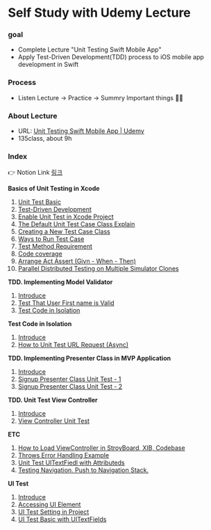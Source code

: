 Self Study with Udemy Lecture
====================

### goal 

 - Complete Lecture "Unit Testing Swift Mobile App"
 - Apply Test-Driven Development(TDD) process to iOS mobile app development in Swift

### Process

- Listen Lecture -> Practice -> Summry Important things :man_student:

### About Lecture 

- URL:   [Unit Testing Swift Mobile App | Udemy](https://www.udemy.com/course/unit-testing-ios-mobile-app/) 
- 135class, about 9h

### Index

:point_right: Notion Link [링크](https://www.notion.so/Unit-Test-9d210f2d29ce4947808d53ca02c3c6c3)

**Basics of Unit Testing in Xcode**

1. [Unit Test Basic](https://github.com/tootoomaa/MyStudyRoom/tree/master/UnitTest/note/1_UnitTestBasic.md)
2. [Test-Driven Development](https://www.notion.so/Test-Driven-Development-02475f6cf3aa49d385bcd28da66414c3)
3. [Enable Unit Test in Xcode Project](https://www.notion.so/Enable-Unit-Test-in-Xcode-Project-7aa8d641af3f45daab59ab5c0cf85940)
4. [The Default Unit Test Case Class Explain](https://www.notion.so/The-Default-Unit-Test-Case-Class-Explain-b61f4a4b4c5c48a89320d8aa9613737e)
5. [Creating a New Test Case Class](https://www.notion.so/Creating-a-New-Test-Case-Class-249590389a884cbcb271b4e63c49ea54)
6. [Ways to Run Test Case](https://www.notion.so/Ways-to-Run-Test-Case-6ddada8b9a0d442184b676f00b334503)
7. [Test Method Requirement](https://www.notion.so/Test-Method-Requirement-87035708c7954aefaf04c0c92d8b9577)
8. [Code coverage](https://www.notion.so/Code-coverage-c9a46d32b14e43868978f68f34317be2)
9. [Arrange Act Assert (Givn - When - Then)](https://www.notion.so/Arrange-Act-Assert-cb486be6532a4b2ea7e1b7203137ba9d)
10. [Parallel Distributed Testing on Multiple Simulator Clones](https://www.notion.so/Parallel-Distributed-Testing-on-Multiple-Simulator-Clones-b61c3d2a4e64431797b8b3ffe8996f39)

**TDD. Implementing Model Validator**

1. [Introduce](https://www.notion.so/Introduction-6ffb490e744a4240b21b0021d3c2f69b)
2. [Test That User First name is Valid](https://www.notion.so/Test-That-User-First-name-is-Valid-bd15186da0ca45ffb6df63ecf381a865)
3. [Test Code in Isolation](https://www.notion.so/Test-Code-in-Isolation-faeb0378133e477aa2ba4134b254ee8b)

**Test Code in Isolation**

1. [Introduce](https://www.notion.so/Introduce-a067ae586d0041bf8e6aa401f35769b3)
2. [How to Unit Test URL Request (Async)](https://www.notion.so/How-to-Unit-Test-URL-Request-fd2fef2454fd4d888b991f40e0354810)

**TDD. Implementing Presenter Class in MVP Application**

1. [Introduce](https://www.notion.so/Introduce-64be44cfcf7840e88e8c0d9adb6fa948)
2. [Signup Presenter Class Unit Test - 1](https://www.notion.so/Signup-Presenter-Class-Unit-Test-4f8eaf9abce748bcb273b8f0fd77cf62)
3. [Signup Presenter Class Unit Test - 2](https://www.notion.so/Signup-Presenter-Class-Unit-Test-2-28896a99d54d40c99d4426581e4e20a6)

**TDD. Unit Test View Controller**

1. [Introduce](https://www.notion.so/Introduce-a0dc5be3a25a4e92b9b8f2cfb9cb39b8)
2. [View Controller Unit Test](https://www.notion.so/View-Controller-Unit-Test-1-2f74a1a3a979463798add05111479039)

**ETC**

1. [How to Load ViewController in StroyBoard, XIB, Codebase](https://www.notion.so/How-to-Load-ViewController-in-StroyBoard-XIB-Codebase-7b4aef7ae8bb4b2ea8ed1561df84fc6e)
2. [Throws Error Handling Example](https://www.notion.so/Throws-Error-Handling-Example-e83df0d81bf5479c85023d5a43baab05)
3. [Unit Test UITextFiedl with Attributeds](https://www.notion.so/Unit-Test-UITextFiedl-with-Attributeds-a9d050111ed14618ae4782ea3e81d7f4)
4. [Testing Navigation. Push to Navigation Stack.](https://www.notion.so/Testing-Navigation-Push-to-Navigation-Stack-9db96f2595cc4f7f9ecb6c9682fa86ad)

**UI Test**

1. [Introduce](https://www.notion.so/Introduce-570ea3c6a47c456f97fd470121a38816)
2. [Accessing UI Element](https://www.notion.so/Accessing-UI-Element-9cfb931ddb13426e93ca8db434258fc8)
3. [UI Test Setting in Project](https://www.notion.so/UI-Test-Setting-in-Project-1c9090ca486b42b7916eefb148ea982e)
4. [UI Test Basic with UITextFields](https://www.notion.so/UI-Test-Basic-with-UITextFields-47472ae6b47d48c88a7ef6e9331b40d5)


